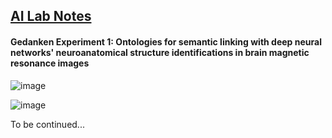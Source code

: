 ## <u>AI Lab Notes</u>

#### **Gedanken Experiment 1:** Ontologies for semantic linking with deep neural networks' neuroanatomical structure identifications in brain magnetic resonance images

![image](https://user-images.githubusercontent.com/71346897/188732792-8c14cda3-7b15-4db0-93ed-8a51517c24fe.png)

![image](https://user-images.githubusercontent.com/71346897/188733109-e45b467a-b5aa-43c5-922a-04d69dbdf5fc.png)

To be continued...
